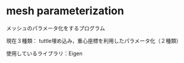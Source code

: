 # mesh parameterization
メッシュのパラメータ化をするプログラム

現在３種類：
tuttle埋め込み，重心座標を利用したパラメータ化（２種類）

使用しているライブラリ：Eigen
